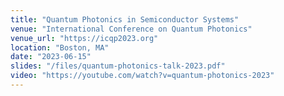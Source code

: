 ```yaml
---
title: "Quantum Photonics in Semiconductor Systems"
venue: "International Conference on Quantum Photonics"
venue_url: "https://icqp2023.org"
location: "Boston, MA"
date: "2023-06-15"
slides: "/files/quantum-photonics-talk-2023.pdf"
video: "https://youtube.com/watch?v=quantum-photonics-2023"
---
```


